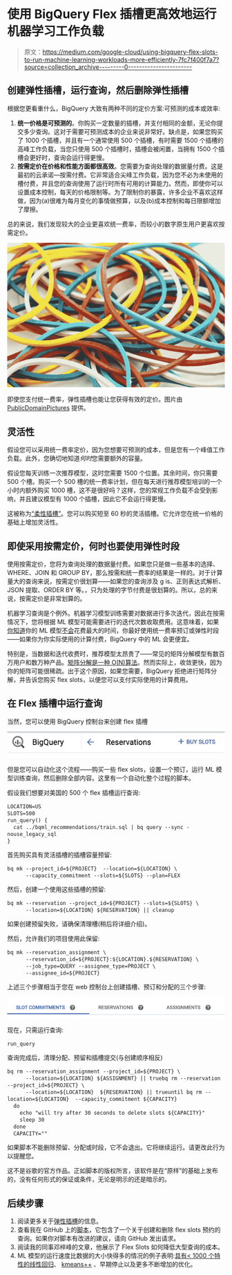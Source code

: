 # 使用 BigQuery Flex 插槽更高效地运行机器学习工作负载

> 原文：<https://medium.com/google-cloud/using-bigquery-flex-slots-to-run-machine-learning-workloads-more-efficiently-7fc7f400f7a7?source=collection_archive---------0----------------------->

## 创建弹性插槽，运行查询，然后删除弹性插槽

根据您更看重什么，BigQuery 大致有两种不同的定价方案:可预测的成本或效率:

1.  **统一价格是可预测的**。你购买一定数量的插槽，并支付相同的金额，无论你提交多少查询。这对于需要可预测成本的企业来说非常好。缺点是，如果您购买了 1000 个插槽，并且有一个通常使用 500 个插槽，有时需要 1500 个插槽的高峰工作负载，当您只使用 500 个插槽时，插槽会被闲置，当拥有 1500 个插槽会更好时，查询会运行得更慢。
2.  **按需定价在价格和性能方面都很高效**。您需要为查询处理的数据量付费。这是最初的云承诺—按需付费。它非常适合尖峰工作负载，因为您不必为未使用的槽付费，并且您的查询使用了运行时所有可用的计算能力。然而，即使你可以设置成本控制，每天的价格限制等。为了限制你的暴露，许多企业不喜欢这样做，因为(a)很难为每月变化的事情做预算，以及(b)成本控制和每日限额增加了摩擦。

总的来说，我们发现较大的企业更喜欢统一费率，而较小的数字原生用户更喜欢按需定价。

![](img/2fef817e1683f41b2c5d55992d77c34d.png)

即使您支付统一费率，弹性插槽也能让您获得有效的定价。图片由 [PublicDomainPictures](https://pixabay.com/users/PublicDomainPictures-14/?utm_source=link-attribution&utm_medium=referral&utm_campaign=image&utm_content=2086) 提供。

## 灵活性

假设您可以采用统一费率定价，因为您想要可预测的成本，但是您有一个峰值工作负载。此外，您确切地知道*何时*您需要额外的容量。

假设您每天训练一次推荐模型，这时您需要 1500 个位置。其余时间，你只需要 500 个槽。购买一个 500 槽的统一费率计划，但在每天进行推荐模型培训的一个小时内额外购买 1000 槽，这不是很好吗？这样，您的常规工作负载不会受到影响，并且建议模型有 1000 个插槽，因此它不会运行得更慢。

这被称为[“柔性插槽”](https://cloud.google.com/blog/products/data-analytics/introducing-bigquery-flex-slots)。您可以购买短至 60 秒的灵活插槽。它允许您在统一价格的基础上增加灵活性。

## 即使采用按需定价，何时也要使用弹性时段

使用按需定价，您将为查询处理的数据量付费。如果您只是做一些基本的选择、WHERE、JOIN 和 GROUP BY，那么按需和统一费率的结果是一样的。对于计算量大的查询来说，按需定价很划算——如果您的查询涉及 g is、正则表达式解析、JSON 提取、ORDER BY 等。，只为处理的字节付费是很划算的。所以，总的来说，按需定价是非常划算的。

机器学习查询是个例外。机器学习模型训练需要对数据进行多次迭代，因此在按需情况下，您将根据 ML 模型可能需要进行的迭代次数收取费用。这意味着，如果[你知道](/google-cloud/bigquery-ml-gets-faster-by-computing-a-closed-form-solution-sometimes-1baa5a838eb6)你的 ML 模型[不会](https://towardsdatascience.com/k-means-clustering-in-bigquery-now-does-better-initialization-3d7e7567bad3)花费最大的时间，你最好使用统一费率预订或弹性时段——如果你为你实际使用的计算付费，BigQuery 中的 ML 会更便宜。

特别是，当数据和迭代收费时，推荐模型太昂贵了——常见的矩阵分解模型有数百万用户和数万种产品。[矩阵分解是一种 O(N)算法](http://rakaposhi.eas.asu.edu/s01-cse494-mailarchive/msg00028.html)。然而实际上，收敛更快，因为你的矩阵可能很稀疏。出于这个原因，如果您需要，BigQuery 拒绝进行矩阵分解，并告诉您购买 flex slots，以便您可以支付实际使用的计算费用。

## 在 Flex 插槽中运行查询

当然，您可以使用 BigQuery 控制台来创建 flex 插槽

![](img/c1277b789d880f6ad7c7061ed5230ce2.png)

但是您可以自动化这个流程——购买一些 flex slots，设置一个预订，运行 ML 模型训练查询，然后删除全部内容。这里有一个自动化整个过程的脚本。

假设我们想要对美国的 500 个 flex 插槽运行查询:

```
LOCATION=US
SLOTS=500
run_query() {
  cat ../bqml_recommendations/train.sql | bq query --sync -nouse_legacy_sql
}
```

首先购买具有灵活插槽的插槽容量预留:

```
bq mk --project_id=${PROJECT}  --location=${LOCATION} \
      --capacity_commitment --slots=${SLOTS} --plan=FLEX
```

然后，创建一个使用这些插槽的预留:

```
bq mk --reservation --project_id=${PROJECT} --slots=${SLOTS} \
      --location=${LOCATION} ${RESERVATION} || cleanup
```

如果创建预留失败，请确保清理槽(稍后将详细介绍)。

然后，允许我们的项目使用此保留:

```
bq mk --reservation_assignment \
      --reservation_id=${PROJECT}:${LOCATION}.${RESERVATION} \
      --job_type=QUERY --assignee_type=PROJECT \
      --assignee_id=${PROJECT}
```

上述三个步骤相当于您在 web 控制台上创建插槽、预订和分配的三个步骤:

![](img/631adc55d08fee4173607fef56651ca3.png)

现在，只需运行查询:

```
run_query
```

查询完成后，清理分配、预留和插槽提交(与创建顺序相反)

```
bq rm --reservation_assignment --project_id=${PROJECT} \
      --location=${LOCATION} ${ASSIGNMENT} || truebq rm --reservation --project_id=${PROJECT} \
      --location=${LOCATION}  ${RESERVATION} || trueuntil bq rm --location=${LOCATION}  --capacity_commitment ${CAPACITY}
  do
    echo "will try after 30 seconds to delete slots ${CAPACITY}"
    sleep 30
  done
  CAPACITY=""
```

如果脚本不能删除预留、分配或时段，它不会退出。它将继续运行。请更改此行为以提醒您。

这不是谷歌的官方作品。正如脚本的版权所言，该软件是在“原样”的基础上发布的，没有任何形式的保证或条件，无论是明示的还是暗示的。

## 后续步骤

1.  阅读更多关于[弹性插槽](https://cloud.google.com/blog/products/data-analytics/introducing-bigquery-flex-slots)的信息。
2.  查看我在 GitHub 上的[脚本](https://github.com/GoogleCloudPlatform/bigquery-oreilly-book/blob/master/blogs/flex_slots/run_query_on_flex_slots.sh)，它包含了一个关于创建和删除 flex slots 预约的查询。如果你对脚本有改进的建议，请向 GitHub 发出请求。
3.  阅读我的同事邓梓峰的文章，他展示了 Flex Slots 如何降低大型查询的成本。
4.  ML 模型的运行速度比数据的大小快得多的情况的例子表明:[具有< 1000 个特性的线性回归](/google-cloud/bigquery-ml-gets-faster-by-computing-a-closed-form-solution-sometimes-1baa5a838eb6)、 [kmeans++](https://towardsdatascience.com/k-means-clustering-in-bigquery-now-does-better-initialization-3d7e7567bad3) 、早期停止以及更多不断增加的优化。